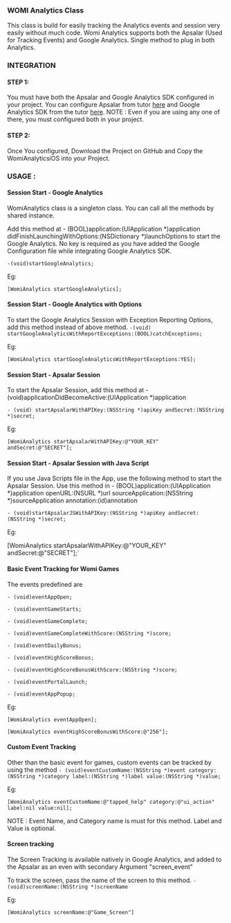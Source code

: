 ### WOMI Analytics Class
This class is build for easily tracking the Analytics events and session very easily without much code. Womi Analytics supports both the Apsalar (Used for Tracking Events) and Google Analytics. Single method to plug in both Analytics.

### INTEGRATION
#### STEP 1:
You must have both the Apsalar and Google Analytics SDK configured in your project. You can configure Apsalar from tutor [here](http://support.apsalar.com/customer/portal/articles/717510-integrating-the-ios-sdk) and Google Analytics SDK from the tutor [here](https://developers.google.com/analytics/devguides/collection/ios/v3/?configured).
NOTE : Even if you are using any one of there, you must configured both in your project.

#### STEP 2:
Once You configured, Download the Project on GitHub and  Copy the WomiAnalyticsiOS into your Project.

### USAGE :
#### Session Start -  Google Analytics
WomiAnalytics class is a singleton class. You can call all the methods by shared instance. 

Add this method at - (BOOL)application:(UIApplication *)application didFinishLaunchingWithOptions:(NSDictionary *)launchOptions to start the Google Analytics. No key is required as you have added the Google Configuration file while integrating Google Analytics SDK.

`-(void)startGoogleAnalytics;`

Eg:

`[WomiAnalytics startGoogleAnalytics];`

#### Session Start - Google Analytics with Options
To start the Google Analytics Session with Exception Reporting Options, add this method instead of above method.
`-(void) startGoogleAnalyticsWithReportExceptions:(BOOL)catchExceptions;`

Eg:

`[WomiAnalytics startGoogleAnalyticsWithReportExceptions:YES];`

#### Session Start -  Apsalar Session
To start the Apsalar Session, add this method at - (void)applicationDidBecomeActive:(UIApplication *)application

`- (void) startApsalarWithAPIKey:(NSString *)apiKey andSecret:(NSString *)secret;`

Eg:

`[WomiAnalytics startApsalarWithAPIKey:@"YOUR_KEY" andSecret:@"SECRET"];`

#### Session Start - Apsalar Session with Java Script
If you use Java Scripts file in the App, use the following method to start the Apsalar Session. Use this method in - (BOOL)application:(UIApplication *)application openURL:(NSURL *)url sourceApplication:(NSString *)sourceApplication annotation:(id)annotation

`- (void)startApsalarJSWithAPIKey:(NSString *)apiKey andSecret:(NSString *)secret;`

Eg:

[WomiAnalytics startApsalarWithAPIKey:@"YOUR_KEY" andSecret:@"SECRET"];`

#### Basic Event Tracking for Womi Games 

The events predefined are 

`- (void)eventAppOpen;`

`- (void)eventGameStarts;`

`- (void)eventGameComplete;`

`- (void)eventGameCompleteWithScore:(NSString *)score;`

`- (void)eventDailyBonus;`

`- (void)eventHighScoreBonus;`

`- (void)eventHighScoreBonusWithScore:(NSString *)score;`

`- (void)eventPortalLaunch;`

`- (void)eventAppPopup;`

Eg:

`[WomiAnalytics eventAppOpen];`

`[WomiAnalytics eventHighScoreBonusWithScore:@"256"];`

#### Custom Event Tracking

Other than the basic event for games, custom events can be tracked by using the method
`- (void)eventCustomName:(NSString *)event category:(NSString *)category label:(NSString *)label value:(NSString *)value;`

Eg:

`[WomiAnalytics eventCustomName:@"tapped_help" category:@"ui_action" label:nil value:nil];`

NOTE : Event Name, and Category name is must for this method. Label and Value is optional. 

#### Screen tracking
The Screen Tracking is available natively in Google Analytics, and added to the Apsalar as an even with secondary Argument "screen_event"

To track the screen, pass the name of the screen to this method.
`- (void)screenName:(NSString *)screenName`

Eg:

`[WomiAnalytics screenName:@"Game_Screen"]`

